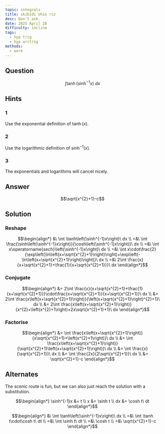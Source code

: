 ```yaml
---
topic: integrals
title: skibidi ohio riz
desc: Don’t ask.
date: 2025 April 28
difficulty: incline
tags:
  - hyp trig
  - hyp arctrig
methods:
  - work
---
```



## Question
```math
\int \tanh\left(\sinh^{-1}x\right)\ dx
```


## Hints

### 1
Use the exponential definition of $\tanh(x)$.

### 2
Use the logarithmic definition of $\sinh^{-1}(x)$.

### 3
The exponentials and logarithms will cancel nicely.


## Answer
```math
\sqrt{x^{2}+1}-c
```


## Solution

### Reshape
```math
\begin{align*}
  &\ \int \tanh\left(\sinh^{-1}x\right)\ dx
  \\ =&\ \int \frac{\sinh\left(\sinh^{-1}x\right)}{\cosh\left(\sinh^{-1}x\right)}\ dx
  \\ =&\ \int x\operatorname{sech}\left(\sinh^{-1}x\right)\ dx
  \\ =&\ \int x\cdot\frac{2}{\exp\left(\ln\left(x+\sqrt{x^{2}+1}\right)\right)+\exp\left(-\ln\left(x+\sqrt{x^{2}+1}\right)\right)}\ dx
  \\ =&\ 2\int \frac{x}{x+\sqrt{x^{2}+1}+\frac{1}{x+\sqrt{x^{2}+1}}}\ dx
\end{align*}
```

### Conjugate
```math
\begin{align*}
  &= 2\int \frac{x}{x+\sqrt{x^{2}+1}+\frac{1}{x+\sqrt{x^{2}+1}}}\cdot\frac{x+\sqrt{x^{2}+1}}{x+\sqrt{x^{2}+1}}\ dx
  \\ &= 2\int \frac{x\left(x+\sqrt{x^{2}+1}\right)}{\left(x+\sqrt{x^{2}+1}\right)^{2}+1}\ dx
  \\ &= 2\int \frac{x\left(x+\sqrt{x^{2}+1}\right)}{x^{2}+\left(x^{2}+1\right)+2x\sqrt{x^{2}+1}+1}\ dx
\end{align*}
```

### Factorise
```math
\begin{align*}
  &= \int \frac{x\left(x+\sqrt{x^{2}+1}\right)}{x\sqrt{x^{2}+1}+\left(x^{2}+1\right)}\ dx
  \\ &= \int \frac{x\left(x+\sqrt{x^{2}+1}\right)}{\sqrt{x^{2}+1}\left(x+\sqrt{x^{2}+1}\right)}\ dx
  \\ &= \int \frac{x}{\sqrt{x^{2}+1}}\ dx
  \\ &= \int \frac{2x}{2\sqrt{x^{2}+1}}\ dx
  \\ &= \sqrt{x^{2}+1}-c
\end{align*}
```


## Alternates

The scenic route is fun, but we can also just reach the solution with a substitution.

```math
\begin{align*}
  \sinh^{-1}x &= t
  \\ x &= \sinh t
  \\ dx &= \cosh t\ dt
\end{align*}
```

```math
\begin{align*}
  &\ \int \tanh\left(\sinh^{-1}x\right)\ dx
  \\ =&\ \int \tanh t\cdot\cosh t\ dt
  \\ =&\ \int \sinh t\ dt
  \\ =&\ \cosh t
  \\ =&\ \sqrt{x^{2}+1}-c
\end{align*}
```
